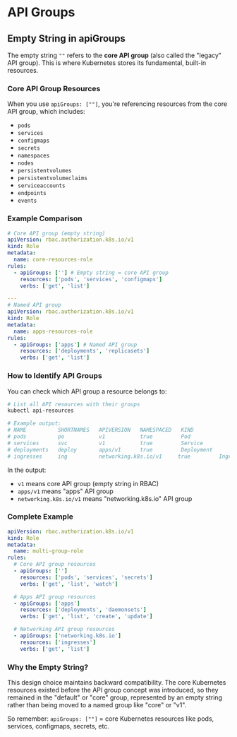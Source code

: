 # API Groups

## Empty String in apiGroups

The empty string `""` refers to the **core API group** (also called the "legacy" API group). This is where Kubernetes stores its fundamental, built-in resources.

### Core API Group Resources

When you use `apiGroups: [""]`, you're referencing resources from the core API group, which includes:

- `pods`
- `services`
- `configmaps`
- `secrets`
- `namespaces`
- `nodes`
- `persistentvolumes`
- `persistentvolumeclaims`
- `serviceaccounts`
- `endpoints`
- `events`

### Example Comparison

```yaml
# Core API group (empty string)
apiVersion: rbac.authorization.k8s.io/v1
kind: Role
metadata:
  name: core-resources-role
rules:
  - apiGroups: [''] # Empty string = core API group
    resources: ['pods', 'services', 'configmaps']
    verbs: ['get', 'list']

---
# Named API group
apiVersion: rbac.authorization.k8s.io/v1
kind: Role
metadata:
  name: apps-resources-role
rules:
  - apiGroups: ['apps'] # Named API group
    resources: ['deployments', 'replicasets']
    verbs: ['get', 'list']
```

### How to Identify API Groups

You can check which API group a resource belongs to:

```bash
# List all API resources with their groups
kubectl api-resources

# Example output:
# NAME          SHORTNAMES   APIVERSION   NAMESPACED   KIND
# pods          po           v1           true         Pod
# services      svc          v1           true         Service
# deployments   deploy       apps/v1      true         Deployment
# ingresses     ing          networking.k8s.io/v1     true         Ingress
```

In the output:

- `v1` means core API group (empty string in RBAC)
- `apps/v1` means "apps" API group
- `networking.k8s.io/v1` means "networking.k8s.io" API group

### Complete Example

```yaml
apiVersion: rbac.authorization.k8s.io/v1
kind: Role
metadata:
  name: multi-group-role
rules:
  # Core API group resources
  - apiGroups: ['']
    resources: ['pods', 'services', 'secrets']
    verbs: ['get', 'list', 'watch']

  # Apps API group resources
  - apiGroups: ['apps']
    resources: ['deployments', 'daemonsets']
    verbs: ['get', 'list', 'create', 'update']

  # Networking API group resources
  - apiGroups: ['networking.k8s.io']
    resources: ['ingresses']
    verbs: ['get', 'list']
```

### Why the Empty String?

This design choice maintains backward compatibility. The core Kubernetes resources existed before the API group concept was introduced, so they remained in the "default" or "core" group, represented by an empty string rather than being moved to a named group like "core" or "v1".

So remember: `apiGroups: [""]` = core Kubernetes resources like pods, services, configmaps, secrets, etc.
